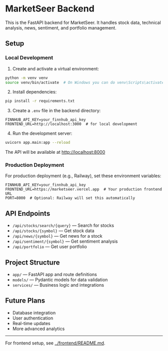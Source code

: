 # MarketSeer Backend

This is the FastAPI backend for MarketSeer. It handles stock data, technical analysis, news, sentiment, and portfolio management.

## Setup

### Local Development

1. Create and activate a virtual environment:
```bash
python -m venv venv
source venv/bin/activate  # On Windows you can do venv\Scripts\activate
```

2. Install dependencies:
```bash
pip install -r requirements.txt
```

3. Create a `.env` file in the backend directory:
```
FINNHUB_API_KEY=your_finnhub_api_key
FRONTEND_URL=http://localhost:3000  # for local development
```

4. Run the development server:
```bash
uvicorn app.main:app --reload
```

The API will be available at [http://localhost:8000](http://localhost:8000)

### Production Deployment

For production deployment (e.g., Railway), set these environment variables:
```
FINNHUB_API_KEY=your_finnhub_api_key
FRONTEND_URL=https://marketseer.vercel.app  # Your production frontend URL
PORT=8000  # Optional: Railway will set this automatically
```

## API Endpoints

- `/api/stocks/search/{query}` — Search for stocks
- `/api/stocks/{symbol}` — Get stock data
- `/api/news/{symbol}` — Get news for a stock
- `/api/sentiment/{symbol}` — Get sentiment analysis
- `/api/portfolio` — Get user portfolio


## Project Structure

- `app/` — FastAPI app and route definitions
- `models/` — Pydantic models for data validation
- `services/` — Business logic and integrations

## Future Plans

- Database integration
- User authentication
- Real-time updates
- More advanced analytics

---

For frontend setup, see [../frontend/README.md](../frontend/README.md). 
